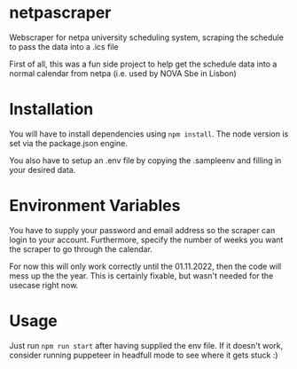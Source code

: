 # netpascraper
Webscraper for netpa university scheduling system, scraping the schedule to pass the data into a .ics file

First of all, this was a fun side project to help get the schedule data into a normal calendar from netpa (i.e. used by NOVA Sbe in Lisbon)


# Installation

You will have to install dependencies using `npm install`. The node version is set via the package.json engine. 

You also have to setup an .env file by copying the .sampleenv and filling in your desired data. 

# Environment Variables

You have to supply your password and email address so the scraper can login to your account. Furthermore, specify the number of weeks you want the scraper to go through the calendar. 

For now this will only work correctly until the 01.11.2022, then the code will mess up the the year. This is certainly fixable, but wasn't needed for the usecase right now.


# Usage

Just run `npm run start` after having supplied the env file. If it doesn't work, consider running puppeteer in headfull mode to see where it gets stuck :)

